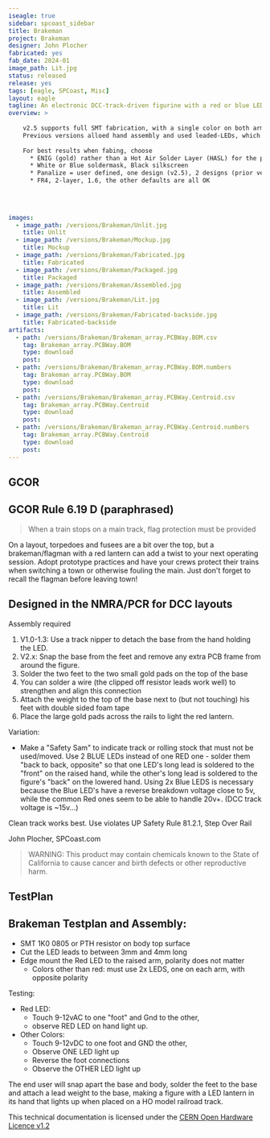 ```yaml
---
iseagle: true
sidebar: spcoast_sidebar
title: Brakeman
project: Brakeman
designer: John Plocher
fabricated: yes
fab_date: 2024-01
image_path: Lit.jpg
status: released
release: yes
tags: [eagle, SPCoast, Misc]
layout: eagle
tagline: An electronic DCC-track-driven figurine with a red or blue LED
overview: >
    
    v2.5 supports full SMT fabrication, with a single color on both arms.
    Previous versions alloed hand assembly and used leaded-LEDs, which let the user choose between blue or red and hand location.
    
    For best results when fabing, choose
      * ENIG (gold) rather than a Hot Air Solder Layer (HASL) for the pads (gold doesn't tarnish like tinned pads) 
      * White or Blue soldermask, Black silkscreen
      * Panalize = user defined, one design (v2.5), 2 designs (prior versions)
      * FR4, 2-layer, 1.6, the other defaults are all OK
    
    
    

images:
  - image_path: /versions/Brakeman/Unlit.jpg
    title: Unlit
  - image_path: /versions/Brakeman/Mockup.jpg
    title: Mockup
  - image_path: /versions/Brakeman/Fabricated.jpg
    title: Fabricated
  - image_path: /versions/Brakeman/Packaged.jpg
    title: Packaged
  - image_path: /versions/Brakeman/Assembled.jpg
    title: Assembled
  - image_path: /versions/Brakeman/Lit.jpg
    title: Lit
  - image_path: /versions/Brakeman/Fabricated-backside.jpg
    title: Fabricated-backside
artifacts:
  - path: /versions/Brakeman/Brakeman_array.PCBWay.BOM.csv
    tag: Brakeman_array.PCBWay.BOM
    type: download
    post: 
  - path: /versions/Brakeman/Brakeman_array.PCBWay.BOM.numbers
    tag: Brakeman_array.PCBWay.BOM
    type: download
    post: 
  - path: /versions/Brakeman/Brakeman_array.PCBWay.Centroid.csv
    tag: Brakeman_array.PCBWay.Centroid
    type: download
    post: 
  - path: /versions/Brakeman/Brakeman_array.PCBWay.Centroid.numbers
    tag: Brakeman_array.PCBWay.Centroid
    type: download
    post: 
---
```


## GCOR

## GCOR Rule 6.19 D (paraphrased)

> When a train stops on a main track, flag protection must be provided


On a layout, torpedoes and fusees are a bit over the top, but a
brakeman/flagman with a red lantern can add a twist to your next operating
session.  Adopt prototype practices and have your crews protect
their trains when switching a town or otherwise fouling the main.
Just don't forget to recall the flagman before leaving town!


## Designed in the NMRA/PCR for DCC layouts

Assembly required
 
1. V1.0-1.3: Use a track nipper to detach the base from the hand holding the LED.
1. V2.x: Snap the base from the feet and remove any extra PCB frame from around the figure.
1. Solder the two feet to the two small gold pads on the top of the base
1. You can solder a wire (the clipped off resistor leads work well) to strengthen and align this connection
1. Attach the weight to the top of the base next to (but not touching) his feet with double sided foam tape
1. Place the large gold pads across the rails to light the red lantern.

Variation:
  * Make a "Safety Sam" to indicate track or rolling stock that must not be used/moved.  Use 2 BLUE LEDs instead of one RED one - solder them "back to back, opposite" so that one LED's long lead is soldered to the "front" on the raised hand, while the other's long lead is soldered to the figure's "back" on the lowered hand.  Using 2x Blue LEDS is necessary because the Blue LED's have a reverse breakdown voltage close to 5v, while the common Red ones seem to be able to handle 20v+.  (DCC track voltage is ~15v...)

Clean track works best.  Use violates UP Safety Rule 81.2.1, Step Over Rail 

John Plocher, SPCoast.com

> WARNING: This product may contain chemicals known to the State of California to cause cancer and birth defects or other reproductive harm. 


## TestPlan

## Brakeman Testplan and Assembly:

-   SMT 1K0 0805 or PTH resistor on body top surface
-   Cut the LED leads to between 3mm and 4mm long
-   Edge mount the Red LED to the raised arm, polarity does not matter
    -   Colors other than red: must use 2x LEDS, one on each arm, with
        opposite polarity

Testing:

-   Red LED:
    -   Touch 9-12vAC to one \"foot\" and Gnd to the other,
    -   observe RED LED on hand light up.
-   Other Colors:
    -   Touch 9-12vDC to one foot and GND the other,
    -   Observe ONE LED light up
    -   Reverse the foot connections
    -   Observe the OTHER LED light up

The end user will snap apart the base and body, solder the feet to the
base and attach a lead weight to the base, making a figure with a LED
lantern in its hand that lights up when placed on a HO model railroad
track.



This technical documentation is licensed under the [CERN Open Hardware Licence v1.2](http://www.ohwr.org/attachments/2388/cern_ohl_v_1_2.txt)
